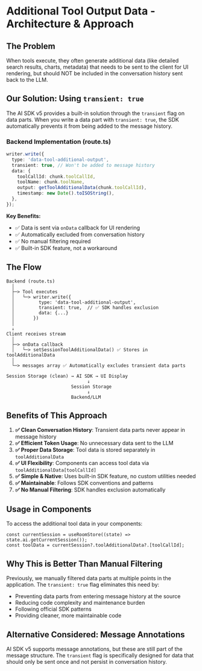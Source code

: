 # Additional Tool Output Data - Architecture & Approach

## The Problem

When tools execute, they often generate additional data (like detailed search results, charts, metadata) that needs to be sent to the client for UI rendering, but should NOT be included in the conversation history sent back to the LLM.

## Our Solution: Using `transient: true`

The AI SDK v5 provides a built-in solution through the `transient` flag on data parts. When you write a data part with `transient: true`, the SDK automatically prevents it from being added to the message history.

### Backend Implementation (route.ts)

```typescript
writer.write({
  type: 'data-tool-additional-output',
  transient: true, // Won't be added to message history
  data: {
    toolCallId: chunk.toolCallId,
    toolName: chunk.toolName,
    output: getToolAdditionalData(chunk.toolCallId),
    timestamp: new Date().toISOString(),
  },
});
```

**Key Benefits:**
- ✅ Data is sent via `onData` callback for UI rendering
- ✅ Automatically excluded from conversation history
- ✅ No manual filtering required
- ✅ Built-in SDK feature, not a workaround

## The Flow

```
Backend (route.ts)
  │
  ├─> Tool executes
  │   └─> writer.write({ 
  │         type: 'data-tool-additional-output',
  │         transient: true,  // ✅ SDK handles exclusion
  │         data: {...}
  │       })
  │
  ↓
Client receives stream
  │
  ├─> onData callback
  │   └─> setSessionToolAdditionalData() ✅ Stores in toolAdditionalData
  │
  └─> messages array ✅ Automatically excludes transient data parts

Session Storage (clean) → AI SDK → UI Display
                              ↓
                        Session Storage
                              ↓
                        Backend/LLM
```

## Benefits of This Approach

1. **✅ Clean Conversation History**: Transient data parts never appear in message history
2. **✅ Efficient Token Usage**: No unnecessary data sent to the LLM
3. **✅ Proper Data Storage**: Tool data is stored separately in `toolAdditionalData`
4. **✅ UI Flexibility**: Components can access tool data via `toolAdditionalData[toolCallId]`
5. **✅ Simple & Native**: Uses built-in SDK feature, no custom utilities needed
6. **✅ Maintainable**: Follows SDK conventions and patterns
7. **✅ No Manual Filtering**: SDK handles exclusion automatically

## Usage in Components

To access the additional tool data in your components:

```tsx
const currentSession = useRoomStore((state) => state.ai.getCurrentSession());
const toolData = currentSession?.toolAdditionalData?.[toolCallId];
```

## Why This is Better Than Manual Filtering

Previously, we manually filtered data parts at multiple points in the application. The `transient: true` flag eliminates this need by:

- Preventing data parts from entering message history at the source
- Reducing code complexity and maintenance burden
- Following official SDK patterns
- Providing cleaner, more maintainable code

## Alternative Considered: Message Annotations

AI SDK v5 supports message annotations, but these are still part of the message structure. The `transient` flag is specifically designed for data that should only be sent once and not persist in conversation history.

